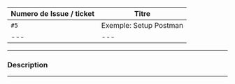 | Numero de Issue / ticket | Titre |
| --- | --- |
|  `#5` | Exemple: Setup Postman |
| --- | --- |


---
### Description

---